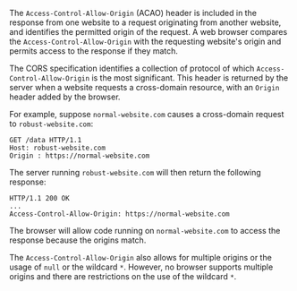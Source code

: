 The `Access-Control-Allow-Origin` (ACAO) header is included in the response from one website to a request originating from another website, and identifies the permitted origin of the request. A web browser compares the `Access-Control-Allow-Origin` with the requesting website's origin and permits access to the response if they match.

The CORS specification identifies a collection of protocol of which `Access-Control-Allow-Origin` is the most significant. This header is returned by the server when a website requests a cross-domain resource, with an `Origin` header added by the browser.

For example, suppose `normal-website.com` causes a cross-domain request to `robust-website.com`:
```http
GET /data HTTP/1.1
Host: robust-website.com
Origin : https://normal-website.com
```
The server running `robust-website.com` will then return the following response:
```http
HTTP/1.1 200 OK
...
Access-Control-Allow-Origin: https://normal-website.com
```
The browser will allow code running on `normal-website.com` to access the response because the origins match.

The `Access-Control-Allow-Origin` also allows for multiple origins or the usage of `null` or the wildcard `*`. However, no browser supports multiple origins and there are restrictions on the use of the wildcard `*`.